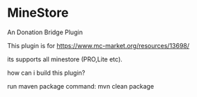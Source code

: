 # MineStore
An Donation Bridge Plugin


This plugin is for https://www.mc-market.org/resources/13698/

its supports all minestore (PRO,Lite etc).


how can i build this plugin?

run maven package
command:
mvn clean package
